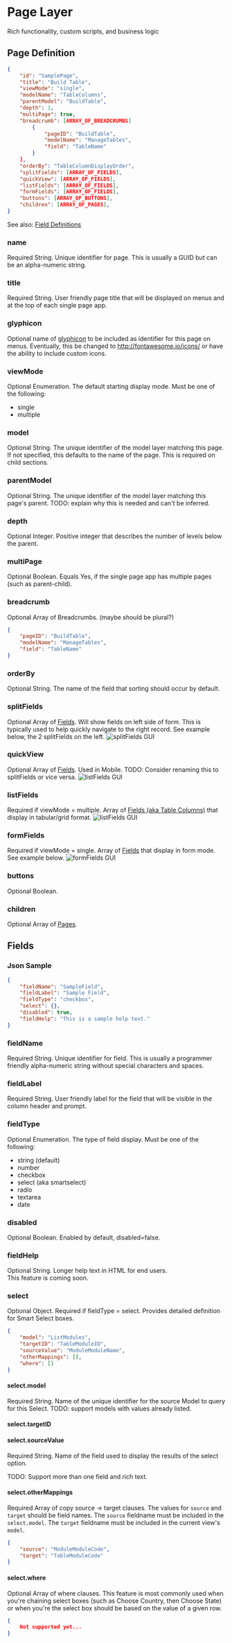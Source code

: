 # Page Layer

Rich functionality, custom scripts, and business logic

## Page Definition

```json
{
    "id": "SamplePage",
    "title": "Build Table",
    "viewMode": "single",
    "modelName": "TableColumns",
    "parentModel": "BuildTable",
    "depth": 1,
    "multiPage": true,
    "breadcrumb": [ARRAY_OF_BREADCRUMBS]
        {
            "pageID": "BuildTable",
            "modelName": "ManageTables",
            "field": "TableName"
        }
    ],
    "orderBy": "TableColumnDisplayOrder",
    "splitFields": [ARRAY_OF_FIELDS],
    "quickView": [ARRAY_OF_FIELDS],
    "listFields": [ARRAY_OF_FIELDS],
    "formFields": [ARRAY_OF_FIELDS],
    "buttons": [ARRAY_OF_BUTTONS],
    "children": [ARRAY_OF_PAGES],
}
```
See also: [Field Definitions](#field-definition)

### name

Required String. Unique identifier for page. This is usually a GUID but can be an alpha-numeric string.

### title

Required String. User friendly page title that will be displayed on menus and at the top of each single page app.

### glyphicon

Optional name of [glyphicon](http://getbootstrap.com/components/#glyphicons-glyphs) to be included as identifier for
this page on menus. Eventually, this be changed to http://fontawesome.io/icons/ or have the ability to include custom
icons.

### viewMode

Optional Enumeration. The default starting display mode. Must be one of the following:

* single
* multiple

### model

Optional String. The unique identifier of the model layer matching this page. If not specified, this defaults to the
name of the page. This is required on child sections.

### parentModel

Optional String. The unique identifier of the model layer matching this page's parent. TODO: explain why this is needed and can't be inferred.

### depth

Optional Integer. Positive integer that describes the number of levels below the parent.

### multiPage

Optional Boolean. Equals Yes, if the single page app has multiple pages (such as parent-child).

### breadcrumb

Optional Array of Breadcrumbs. (maybe should be plural?)

```json
{
    "pageID": "BuildTable",
    "modelName": "ManageTables",
    "field": "TableName"
}
```

### orderBy

Optional String. The name of the field that sorting should occur by default.

### splitFields

Optional Array of [Fields](#field-definition). Will show fields on left side of form. This is typically used to help
quickly navigate to the right record. See example below, the 2 splitFields on the left.
![splitFields GUI](img/pages/splitFields.png "viewMode = single with 2 splitFields")

### quickView

Optional Array of [Fields](#field-definition). Used in Mobile. TODO: Consider renaming this to splitFields or vice versa.
![listFields GUI](img/pages/quickView.jpg "viewMode = multiple with 4 listFields")

### listFields

Required if viewMode = multiple. Array of [Fields (aka Table Columns)](#field-definition) that display in tabular/grid format.
![listFields GUI](img/pages/listFields.png "viewMode = multiple with 4 listFields")

### formFields

Required if viewMode = single. Array of [Fields](#field-definition) that display in form mode. See example below.
![formFields GUI](img/pages/formFields.png "viewMode = multiple with 6 formFields")

### buttons

Optional Boolean.

### children

Optional Array of [Pages](#page-definition).


## Fields

### Json Sample
```json
{
    "fieldName": "SampleField",
    "fieldLabel": "Sample Field",
    "fieldType": "checkbox",
    "select": {},
    "disabled": true,
    "fieldHelp": "This is a sample help text."
}
```

### fieldName

Required String. Unique identifier for field. This is usually a programmer friendly alpha-numeric string without special characters and spaces.

### fieldLabel

Required String. User friendly label for the field that will be visible in the column header and prompt.

### fieldType

Optional Enumeration. The type of field display. Must be one of the following:

* string (default)
* number
* checkbox
* select (aka smartselect)
* radio
* textarea
* date

### disabled

Optional Boolean. Enabled by default, disabled=false.

### fieldHelp

Optional String. Longer help text in HTML for end users.<br> This feature is coming soon.

### select

Optional Object. Required if fieldType = select. Provides detailed definition for Smart Select boxes.

```json
{
    "model": "ListModules",
    "targetID": "TableModuleID",
    "sourceValue": "ModuleModuleName",
    "otherMappings": [],
    "where": []
}
```

#### select.model

Required String. Name of the unique identifier for the source Model to query for this Select.
TODO: support models with values already listed.

#### select.targetID


#### select.sourceValue

Required String. Name of the field used to display the results of the select option.

TODO: Support more than one field and rich text.

#### select.otherMappings

Required Array of copy source -> target clauses. The values for `source` and `target` should be field names. The `source` fieldname
must be included in the `select.model`. The `target` fieldname must be included in the current view's `model`.
```json
{
    "source": "ModuleModuleCode",
    "target": "TableModuleCode"
}
```

#### select.where

Optional Array of where clauses. This feature is most commonly used when you're chaining select boxes (such as Choose
Country, then Choose State) or when you're the select box should be based on the value of a given row.

```json
{
    Not supported yet...
}
```
